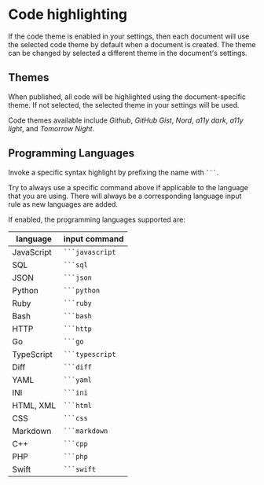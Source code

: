 # Code highlighting

If the code theme is enabled in your settings, then each document will use the selected code theme by default when a document is created. The theme can be changed by selected a different theme in the document's settings.

## Themes

When published, all code will be highlighted using the document-specific theme. If not selected, the selected theme in your settings will be used.

Code themes available include _Github_, _GitHub Gist_, _Nord_, _a11y dark_, _a11y light_, and _Tomorrow Night_.

## Programming Languages

Invoke a specific syntax highlight by prefixing the name with ` ``` `.

Try to always use a specific command above if applicable to the language
that you are using. There will always be a corresponding language input rule as
new languages are added.

If enabled, the programming languages supported are:

| language   | input command     |
| ---------- | ----------------- |
| JavaScript | ` ```javascript ` |
| SQL        | ` ```sql `        |
| JSON       | ` ```json `       |
| Python     | ` ```python `     |
| Ruby       | ` ```ruby `       |
| Bash       | ` ```bash `       |
| HTTP       | ` ```http `       |
| Go         | ` ```go `         |
| TypeScript | ` ```typescript ` |
| Diff       | ` ```diff `       |
| YAML       | ` ```yaml `       |
| INI        | ` ```ini `        |
| HTML, XML  | ` ```html `       |
| CSS        | ` ```css `        |
| Markdown   | ` ```markdown `   |
| C++        | ` ```cpp `        |
| PHP        | ` ```php `        |
| Swift      | ` ```swift `      |
